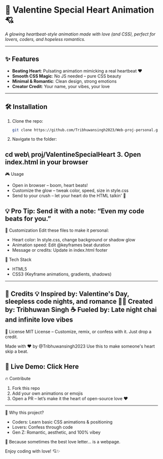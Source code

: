 # 💖 Valentine Special Heart Animation 💘  

*A glowing heartbeat-style animation made with love (and CSS), perfect for lovers, coders, and hopeless romantics.*  

---

## ✨ Features  
- **Beating Heart**: Pulsating animation mimicking a real heartbeat ❤️  
- **Smooth CSS Magic**: No JS needed – pure CSS beauty  
- **Minimal & Romantic**: Clean design, strong emotions  
- **Creator Credit**: Your name, your vibes, your love  

---

## 🛠️ Installation  

1. Clone the repo:  
   ```bash  
   git clone https://github.com/Tribhuwansingh2023/Web-proj-personal.git
2. Navigate to the folder:

  cd web\ proj/ValentineSpecialHeart
3. Open index.html in your browser
---
🎮 Usage
- Open in browser – boom, heart beats!
- Customize the glow – tweak color, speed, size in style.css
- Send to your crush – let your heart do the HTML talkin' 💌

💡 Pro Tip: Send it with a note: “Even my code beats for you.”
---
🔧 Customization
Edit these files to make it personal:
- Heart color: In style.css, change background or shadow glow
- Animation speed: Edit @keyframes beat duration
- Message or credits: Update in index.html footer

🌈 Tech Stack
- HTML5
- CSS3 (Keyframe animations, gradients, shadows)
---
🤝 Credits
💡 Inspired by: Valentine's Day, sleepless code nights, and romance 👨‍💻 Created by: Tribhuwan Singh ☕ Fueled by: Late night chai and infinite love vibes
---
📄 License
MIT License – Customize, remix, or confess with it. Just drop a credit.

Made with ❤️ by @Tribhuwansingh2023 Use this to make someone's heart skip a beat.

🔗 Live Demo: Click Here
---
🔥 Contribute
1. Fork this repo
2. Add your own animations or emojis
3. Open a PR – let’s make it the heart of open-source love ❤️
---
💬 Why this project?
- Coders: Learn basic CSS animations & positioning
- Lovers: Confess through code
- Gen Z: Romantic, aesthetic, and 100% vibey

🦄 Because sometimes the best love letter... is a webpage.

Enjoy coding with love! 💘✨
